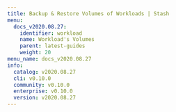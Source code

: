 ```yaml
---
title: Backup & Restore Volumes of Workloads | Stash
menu:
  docs_v2020.08.27:
    identifier: workload
    name: Workload's Volumes
    parent: latest-guides
    weight: 20
menu_name: docs_v2020.08.27
info:
  catalog: v2020.08.27
  cli: v0.10.0
  community: v0.10.0
  enterprise: v0.10.0
  version: v2020.08.27
---
```


